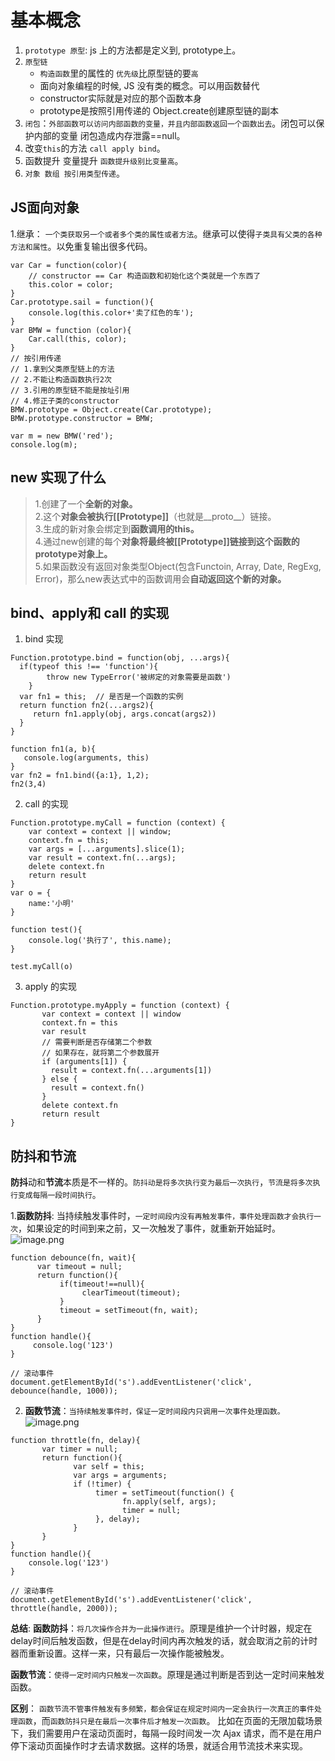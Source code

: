 # 基本概念

1. `prototype 原型`: js 上的方法都是定义到, prototype上。
2. `原型链`
    * `构造函数`里的属性的 `优先级`比原型链的要`高`
    * 面向对象编程的时候, JS 没有类的概念。可以用函数替代
    * constructor实际就是对应的那个函数本身
    * prototype是按照引用传递的  Object.create创建原型链的副本
3. `闭包`：`外部函数可以访问内部函数的变量，并且内部函数返回一个函数出去`。闭包可以保护内部的变量  闭包造成内存泄露==null。
4. 改变`this`的方法 `call apply bind`。
5. 函数提升 变量提升 `函数提升级别比变量高`。
6. `对象 数组 按引用类型传递`。



## JS面向对象

1.继承： `一个类获取另一个或者多个类的属性或者方法`。继承可以使得`子类具有父类的各种方法和属性`。以免重复输出很多代码。
```
var Car = function(color){
    // constructor == Car 构造函数和初始化这个类就是一个东西了
    this.color = color;
}
Car.prototype.sail = function(){
	console.log(this.color+'卖了红色的车');
}
var BMW = function (color){
	Car.call(this, color);
}
// 按引用传递
// 1.拿到父类原型链上的方法
// 2.不能让构造函数执行2次
// 3.引用的原型链不能是按址引用
// 4.修正子类的constructor 
BMW.prototype = Object.create(Car.prototype);
BMW.prototype.constructor = BMW;

var m = new BMW('red');
console.log(m);
```

## new 实现了什么
> 1.创建了一个**全新的对象。**  
>2.这个**对象会被执行[[Prototype]]**（也就是__proto__）链接。  
> 3.生成的新对象会绑定到**函数调用的this。**  
> 4.通过new创建的每个**对象将最终被[[Prototype]]链接到这个函数的prototype对象上。**  
>5.如果函数没有返回对象类型Object(包含Functoin, Array, Date, RegExg, Error)，那么new表达式中的函数调用会**自动返回这个新的对象。**



## bind、apply和 call 的实现
1. bind 实现
```
Function.prototype.bind = function(obj, ...args){
  if(typeof this !== 'function'){
        throw new TypeError('被绑定的对象需要是函数')
    }
  var fn1 = this;  // 是否是一个函数的实例
  return function fn2(...args2){
     return fn1.apply(obj, args.concat(args2))
  }
}

function fn1(a, b){
   console.log(arguments, this)
}
var fn2 = fn1.bind({a:1}, 1,2);
fn2(3,4)
```

2. call 的实现
```
Function.prototype.myCall = function (context) {
    var context = context || window;
    context.fn = this;
    var args = [...arguments].slice(1);
    var result = context.fn(...args);
    delete context.fn
    return result
}     
var o = {
    name:'小明'
}   

function test(){
    console.log('执行了', this.name);
}

test.myCall(o)
```

3. apply 的实现
```
Function.prototype.myApply = function (context) {
       var context = context || window
       context.fn = this
       var result
       // 需要判断是否存储第二个参数 
       // 如果存在，就将第二个参数展开 
       if (arguments[1]) {
         result = context.fn(...arguments[1])
       } else {
         result = context.fn()
       }
       delete context.fn
       return result
}
```
 

## 防抖和节流
**防抖**动和**节流**本质是不一样的。`防抖动是将多次执行变为最后一次执行`，`节流是将多次执行变成每隔一段时间执行`。

1.**函数防抖**: 当持续触发事件时，`一定时间段内没有再触发事件，事件处理函数才会执行一次`，如果设定的时间到来之前，又一次触发了事件，就重新开始延时。
![image.png](https://upload-images.jianshu.io/upload_images/11405974-f0423b9c285fe7a1.png?imageMogr2/auto-orient/strip%7CimageView2/2/w/1240)
```
function debounce(fn, wait){
      var timeout = null;
      return function(){
           if(timeout!==null){
                clearTimeout(timeout); 
           }
           timeout = setTimeout(fn, wait);
      }
}
function handle(){
     console.log('123')
}
            
// 滚动事件
document.getElementById('s').addEventListener('click', debounce(handle, 1000));
```

2. **函数节流**：`当持续触发事件时，保证一定时间段内只调用一次事件处理函数。`
![image.png](https://upload-images.jianshu.io/upload_images/11405974-0d7d6c9d3326aa2a.png?imageMogr2/auto-orient/strip%7CimageView2/2/w/1240)
```
function throttle(fn, delay){
       var timer = null;
       return function(){
              var self = this;
              var args = arguments;
              if (!timer) {
                   timer = setTimeout(function() {
                         fn.apply(self, args);
                         timer = null;
                   }, delay);
              }
       }
}
function handle(){
    console.log('123')
}
            
// 滚动事件
document.getElementById('s').addEventListener('click', throttle(handle, 2000));
```

**总结**:
**函数防抖**：`将几次操作合并为一此操作进行`。原理是维护一个计时器，规定在delay时间后触发函数，但是在delay时间内再次触发的话，就会取消之前的计时器而重新设置。这样一来，只有最后一次操作能被触发。

**函数节流**：`使得一定时间内只触发一次函数`。原理是通过判断是否到达一定时间来触发函数。

**区别**： `函数节流不管事件触发有多频繁，都会保证在规定时间内一定会执行一次真正的事件处理函数`，而`函数防抖只是在最后一次事件后才触发一次函数`。 比如在页面的无限加载场景下，我们需要用户在滚动页面时，每隔一段时间发一次 Ajax 请求，而不是在用户停下滚动页面操作时才去请求数据。这样的场景，就适合用节流技术来实现。






